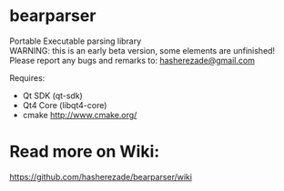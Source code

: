 bearparser
==========

Portable Executable parsing library<br/>
WARNING: this is an early beta version, some elements are unfinished!<br/>
Please report any bugs and remarks to: hasherezade@gmail.com<br/>

Requires:
+ Qt SDK (qt-sdk)<br/>
+ Qt4 Core (libqt4-core)<br/>
+ cmake http://www.cmake.org/<br/>

Read more on Wiki:
===
https://github.com/hasherezade/bearparser/wiki
